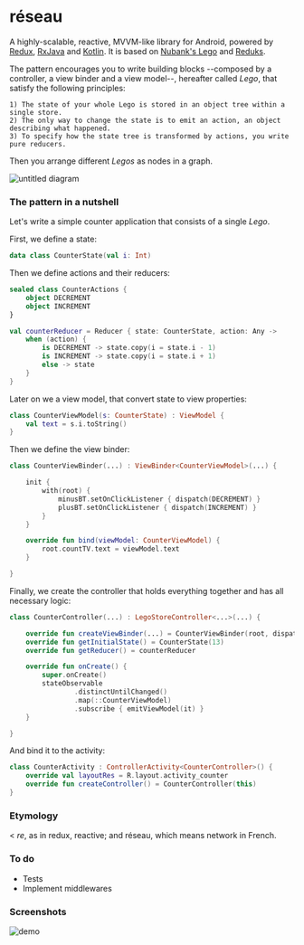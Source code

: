 # réseau

A highly-scalable, reactive, MVVM-like library for Android, powered by [Redux][reduxjs], [RxJava][rxjava] and [Kotlin][kotlin]. It is based on [Nubank's Lego][lego] and [Reduks][reduks].

The pattern encourages you to write building blocks --composed by a controller, a view binder and a view model--, hereafter called *Lego*, that satisfy the following principles:
```
1) The state of your whole Lego is stored in an object tree within a single store.
2) The only way to change the state is to emit an action, an object describing what happened.
3) To specify how the state tree is transformed by actions, you write pure reducers.
```

Then you arrange different *Legos* as nodes in a graph. 

![untitled diagram](https://cloud.githubusercontent.com/assets/3226564/20561951/543efcfa-b168-11e6-925d-49c12f343599.png)

### The pattern in a nutshell

Let's write a simple counter application that consists of a single *Lego*.

First, we define a state:
```kotlin
data class CounterState(val i: Int)
```

Then we define actions and their reducers:
```kotlin
sealed class CounterActions {
    object DECREMENT
    object INCREMENT
}
```
```kotlin
val counterReducer = Reducer { state: CounterState, action: Any ->
    when (action) {
        is DECREMENT -> state.copy(i = state.i - 1)
        is INCREMENT -> state.copy(i = state.i + 1)
        else -> state
    }
}
```

Later on we a view model, that convert state to view properties:
```kotlin
class CounterViewModel(s: CounterState) : ViewModel {
    val text = s.i.toString()
}
```

Then we define the view binder:
```kotlin
class CounterViewBinder(...) : ViewBinder<CounterViewModel>(...) {

    init {
        with(root) {
            minusBT.setOnClickListener { dispatch(DECREMENT) }
            plusBT.setOnClickListener { dispatch(INCREMENT) }
        }
    }

    override fun bind(viewModel: CounterViewModel) {
        root.countTV.text = viewModel.text
    }

}
```

Finally, we create the controller that holds everything together and has all necessary logic:
```kotlin
class CounterController(...) : LegoStoreController<...>(...) {

    override fun createViewBinder(...) = CounterViewBinder(root, dispatch)
    override fun getInitialState() = CounterState(13)
    override fun getReducer() = counterReducer

    override fun onCreate() {
        super.onCreate()
        stateObservable
                .distinctUntilChanged()
                .map(::CounterViewModel)
                .subscribe { emitViewModel(it) }
    }

}
```

And bind it to the activity:
```kotlin
class CounterActivity : ControllerActivity<CounterController>() {
    override val layoutRes = R.layout.activity_counter
    override fun createController() = CounterController(this)
}
```

### Etymology
  < *re*, as in redux, reactive; and réseau, which means network in French.
  
### To do
  - Tests
  - Implement middlewares

### Screenshots

![demo](https://cloud.githubusercontent.com/assets/3226564/20483051/3b555cbc-afd7-11e6-86c8-e91c619c5677.gif)

  
[frp]: https://gist.github.com/staltz/868e7e9bc2a7b8c1f754
[kotlin]: https://kotlinlang.org/
[reduxjs]: http://redux.js.org/
[react]: https://facebook.github.io/react/
[reframe]: https://github.com/Day8/re-frame
[astut]: https://www.sitepoint.com/12-android-tutorials-beginners/
[lego]: htts://github.com/nubank/lego
[reduks]: https://github.com/beyondeye/Reduks
[anvil]: https://github.com/zserge/anvil
[rxjava]: https://github.com/ReactiveX/RxJava
[dagger]: https://github.com/square/dagger
[okhttp]: http://square.github.io/okhttp/
[gson]: https://github.com/google/gson
[mockito]: http://mockito.org/
[robolectric]: http://robolectric.org/
[espresso]: https://google.github.io/android-testing-support-library/docs/espresso/
